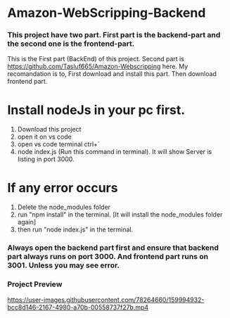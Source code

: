 # Amazon-WebScripping-Backend
### This project have two part. First part is the backend-part and the second one is the frontend-part.

This is the First part (BackEnd) of this project. Second part is https://github.com/Tasluf665/Amazon-Webscripping here. My recomandation is to, First download and install this part. Then download frontend part.

# Install nodeJs in your pc first. 

1. Download this project
2. open it on vs code
3. open vs code terminal ctrl+`
4. node index.js (Run this command in terminal). It will show Server is listing in port 3000. 

# If any error occurs

1. Delete the node_modules folder
2. run "npm install" in the terminal. [It will install the node_modules folder again]
3. then run "node index.js" in the terminal.

### Always open the backend part first and ensure that backend part always runs on port 3000. And frontend part runs on 3001. Unless you may see error.

### Project Preview

https://user-images.githubusercontent.com/78264660/159994932-bcc8d146-2167-4980-a70b-00558737f27b.mp4
